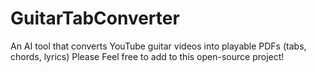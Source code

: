 # GuitarTabConverter
An AI tool that converts YouTube guitar videos into playable PDFs (tabs, chords, lyrics)
Please Feel free to add to this open-source project! 
